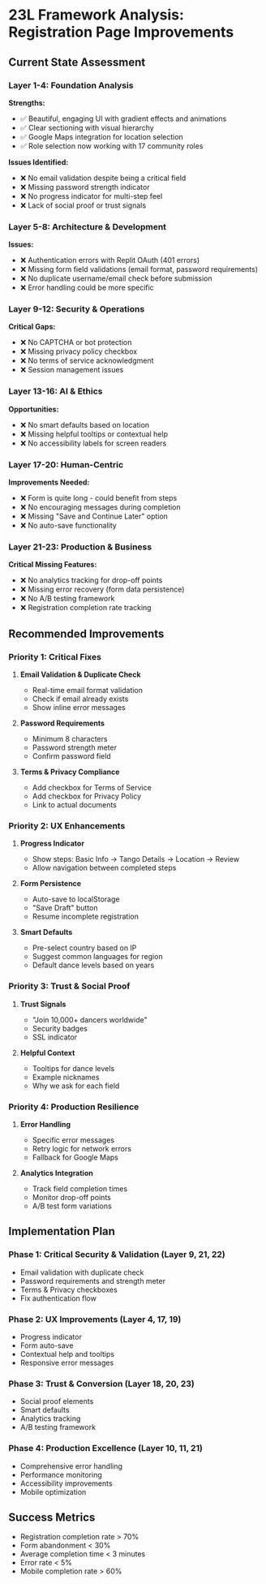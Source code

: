 # 23L Framework Analysis: Registration Page Improvements

## Current State Assessment

### Layer 1-4: Foundation Analysis
**Strengths:**
- ✅ Beautiful, engaging UI with gradient effects and animations
- ✅ Clear sectioning with visual hierarchy
- ✅ Google Maps integration for location selection
- ✅ Role selection now working with 17 community roles

**Issues Identified:**
- ❌ No email validation despite being a critical field
- ❌ Missing password strength indicator
- ❌ No progress indicator for multi-step feel
- ❌ Lack of social proof or trust signals

### Layer 5-8: Architecture & Development
**Issues:**
- ❌ Authentication errors with Replit OAuth (401 errors)
- ❌ Missing form field validations (email format, password requirements)
- ❌ No duplicate username/email check before submission
- ❌ Error handling could be more specific

### Layer 9-12: Security & Operations
**Critical Gaps:**
- ❌ No CAPTCHA or bot protection
- ❌ Missing privacy policy checkbox
- ❌ No terms of service acknowledgment
- ❌ Session management issues

### Layer 13-16: AI & Ethics
**Opportunities:**
- ❌ No smart defaults based on location
- ❌ Missing helpful tooltips or contextual help
- ❌ No accessibility labels for screen readers

### Layer 17-20: Human-Centric
**Improvements Needed:**
- ❌ Form is quite long - could benefit from steps
- ❌ No encouraging messages during completion
- ❌ Missing "Save and Continue Later" option
- ❌ No auto-save functionality

### Layer 21-23: Production & Business
**Critical Missing Features:**
- ❌ No analytics tracking for drop-off points
- ❌ Missing error recovery (form data persistence)
- ❌ No A/B testing framework
- ❌ Registration completion rate tracking

## Recommended Improvements

### Priority 1: Critical Fixes
1. **Email Validation & Duplicate Check**
   - Real-time email format validation
   - Check if email already exists
   - Show inline error messages

2. **Password Requirements**
   - Minimum 8 characters
   - Password strength meter
   - Confirm password field

3. **Terms & Privacy Compliance**
   - Add checkbox for Terms of Service
   - Add checkbox for Privacy Policy
   - Link to actual documents

### Priority 2: UX Enhancements
1. **Progress Indicator**
   - Show steps: Basic Info → Tango Details → Location → Review
   - Allow navigation between completed steps

2. **Form Persistence**
   - Auto-save to localStorage
   - "Save Draft" button
   - Resume incomplete registration

3. **Smart Defaults**
   - Pre-select country based on IP
   - Suggest common languages for region
   - Default dance levels based on years

### Priority 3: Trust & Social Proof
1. **Trust Signals**
   - "Join 10,000+ dancers worldwide"
   - Security badges
   - SSL indicator

2. **Helpful Context**
   - Tooltips for dance levels
   - Example nicknames
   - Why we ask for each field

### Priority 4: Production Resilience
1. **Error Handling**
   - Specific error messages
   - Retry logic for network errors
   - Fallback for Google Maps

2. **Analytics Integration**
   - Track field completion times
   - Monitor drop-off points
   - A/B test form variations

## Implementation Plan

### Phase 1: Critical Security & Validation (Layer 9, 21, 22)
- Email validation with duplicate check
- Password requirements and strength meter
- Terms & Privacy checkboxes
- Fix authentication flow

### Phase 2: UX Improvements (Layer 4, 17, 19)
- Progress indicator
- Form auto-save
- Contextual help and tooltips
- Responsive error messages

### Phase 3: Trust & Conversion (Layer 18, 20, 23)
- Social proof elements
- Smart defaults
- Analytics tracking
- A/B testing framework

### Phase 4: Production Excellence (Layer 10, 11, 21)
- Comprehensive error handling
- Performance monitoring
- Accessibility improvements
- Mobile optimization

## Success Metrics
- Registration completion rate > 70%
- Form abandonment < 30%
- Average completion time < 3 minutes
- Error rate < 5%
- Mobile completion rate > 60%